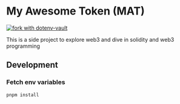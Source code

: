 # My Awesome Token (MAT)

[![fork with dotenv-vault](https://badge.dotenv.org/fork.svg?r=1)](https://vault.dotenv.org/project/vlt_8f144d8f7249b04f93cf4eb7abd3670b2363fed122732e4f3a5a1ef4c044bc6d/example)

This is a side project to explore web3 and dive in solidity and web3 programming

## Development

### Fetch env variables


```
pnpm install
```